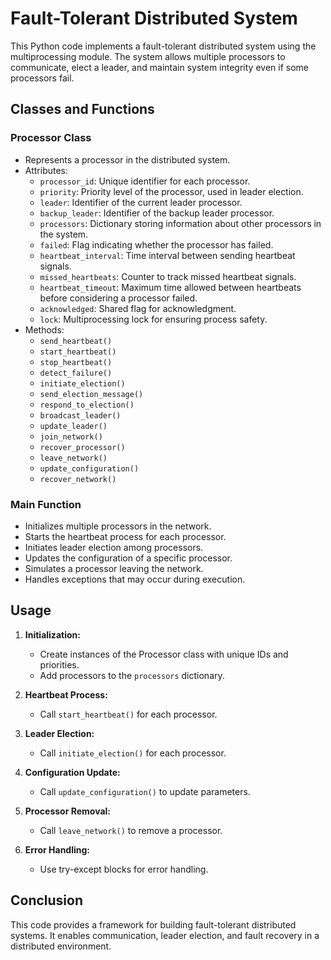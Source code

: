 # Fault-Tolerant Distributed System

This Python code implements a fault-tolerant distributed system using the multiprocessing module. The system allows multiple processors to communicate, elect a leader, and maintain system integrity even if some processors fail.

## Classes and Functions

### Processor Class

- Represents a processor in the distributed system.
- Attributes:
    - `processor_id`: Unique identifier for each processor.
    - `priority`: Priority level of the processor, used in leader election.
    - `leader`: Identifier of the current leader processor.
    - `backup_leader`: Identifier of the backup leader processor.
    - `processors`: Dictionary storing information about other processors in the system.
    - `failed`: Flag indicating whether the processor has failed.
    - `heartbeat_interval`: Time interval between sending heartbeat signals.
    - `missed_heartbeats`: Counter to track missed heartbeat signals.
    - `heartbeat_timeout`: Maximum time allowed between heartbeats before considering a processor failed.
    - `acknowledged`: Shared flag for acknowledgment.
    - `lock`: Multiprocessing lock for ensuring process safety.
- Methods:
    - `send_heartbeat()`
    - `start_heartbeat()`
    - `stop_heartbeat()`
    - `detect_failure()`
    - `initiate_election()`
    - `send_election_message()`
    - `respond_to_election()`
    - `broadcast_leader()`
    - `update_leader()`
    - `join_network()`
    - `recover_processor()`
    - `leave_network()`
    - `update_configuration()`
    - `recover_network()`

### Main Function

- Initializes multiple processors in the network.
- Starts the heartbeat process for each processor.
- Initiates leader election among processors.
- Updates the configuration of a specific processor.
- Simulates a processor leaving the network.
- Handles exceptions that may occur during execution.

## Usage

1. **Initialization:**
    - Create instances of the Processor class with unique IDs and priorities.
    - Add processors to the `processors` dictionary.

2. **Heartbeat Process:**
    - Call `start_heartbeat()` for each processor.

3. **Leader Election:**
    - Call `initiate_election()` for each processor.

4. **Configuration Update:**
    - Call `update_configuration()` to update parameters.

5. **Processor Removal:**
    - Call `leave_network()` to remove a processor.

6. **Error Handling:**
    - Use try-except blocks for error handling.

## Conclusion

This code provides a framework for building fault-tolerant distributed systems. It enables communication, leader election, and fault recovery in a distributed environment.
